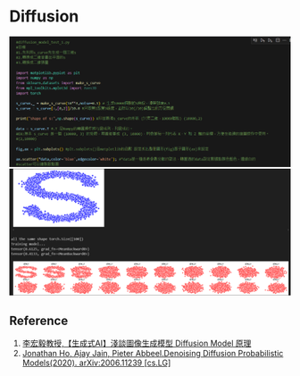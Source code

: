# Diffusion
 ![1](./readme/2.png)
 ![2](./readme/1.png)


## Reference
1. [李宏毅教授,【生成式AI】淺談圖像生成模型 Diffusion Model 原理](https://www.youtube.com/watch?v=azBugJzmz-o&t=38s)
2. [Jonathan Ho, Ajay Jain, Pieter Abbeel.Denoising Diffusion Probabilistic Models(2020).	arXiv:2006.11239 [cs.LG]](https://arxiv.org/abs/2006.11239)

